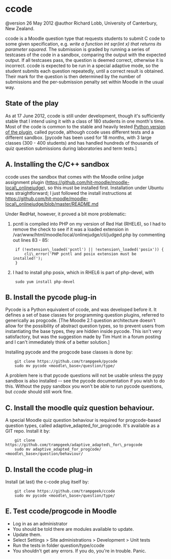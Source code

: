 ccode
=====

@version 26 May 2012
@author Richard Lobb, University of Canterbury, New Zealand.

ccode is a Moodle question type that requests students to submit C code to
some given specification, e.g. *write a function int sqr(int x) that returns its parameter
squared*. The submission is graded by running a series of testcases of the code
in a sandbox, comparing the output with the expected output. If all testcases
pass, the question is deemed correct, otherwise it is incorrect. ccode is
expected to be run in a special adaptive mode, so the student submits each
question repeatedly, until a correct result is obtained. Their
mark for the question is then determined by the number of submissions and
the per-submission penalty set within Moodle in the usual way.

State of the play
-----------------
As at 17 June 2012, ccode is still under development, though it's sufficiently stable
that I intend using it with a class of 180 students in one month's time.
Most of the code is common to the stable and heavily tested 
[Python version of the plugin](https://github.com/trampgeek/pycode), called
pycode, although ccode uses different
tests and a different sandbox. [pycode has been used for 18 months,
with 3 large classes (300 - 400 students) and has handled
hundreds of thousands of quiz question submissions during laboratories
and term tests.]

A. Installing the C/C++ sandbox
-------------------------------

ccode uses the sandbox that comes with the Moodle online judge assignment
plugin (https://github.com/hit-moodle/moodle-local\_onlinejudge), so this
must be installed first. Installation under Ubuntu was straightforward; I just
followed the install instructions at
https://github.com/hit-moodle/moodle-local\_onlinejudge/blob/master/README.md

Under RedHat, however, it proved a bit more problematic:

1. pcntl is compiled into PHP on my version of Red Hat (RHEL6), so I had to
remove the check to see if it was a loaded extension in
/var/www/html/moodle/local/onlinejudge/cli/judged.php by commenting
out lines 83 - 85:

		if (!extension\_loaded('pcntl') || !extension\_loaded('posix')) {
			cli\_error('PHP pcntl and posix extension must be installed!');
		}
	
2. I had to install php posix, which in RHEL6 is part of php-devel, with

		sudo yum install php-devel


B. Install the pycode plug-in
-----------------------------
Pycode is a Python equivalent of ccode, and was developed before it. It
defines a set of base classes for programming question plugins, referred to
generically as progcode. [The Moodle 2.1 question architecture doesn't allow
for the possibility of abstract question types, so to prevent users from
instantiating the base types, they are hidden inside pycode. This isn't very
satisfactory, but was the suggestion made by Tim Hunt in a forum posting and
I can't immediately think of a better solution.]

Installing pycode and the progcode base classes is done by:

		git clone https://github.com/trampgeek/pycode
		sudo mv pycode <moodle\_base>/question/type/

A problem here is that pycode questions will not be usable unless the pypy
sandbox is also installed -- see the pycode documentation if you wish to
do this. Without the pypy sandbox you won't be able to run 
pycode questions, but *ccode* should still work fine.

C. Install the moodle quiz question behaviour.
----------------------------------------------
A special Moodle quiz question behaviour is required for progcode-based
question types, called adaptive\_adapted\_for_progcode.
It's available as a GIT repo. Install it by:

		git clone https://github.com/trampgeek/adaptive_adapted\_for\_progcode
		sudo mv adaptive_adapted_for_progcode/ <moodle\_base>/question/behaviour/

D. Install the ccode plug-in
----------------------------

Install (at last) the c-code plug itself by:

		git clone https://github.com/trampgeek/ccode
		sudo mv pycode <moodle\_base>/question/type/


E. Test ccode/progcode in Moodle
--------------------------------
* Log in as an administrator
* You should be told there are modules available to update.
* Update them.
* Select Settings > Site administrations > Development > Unit tests
* Run the tests in folder question/type/ccode
* You shouldn't get any errors. If you do, you're in trouble. Panic.


